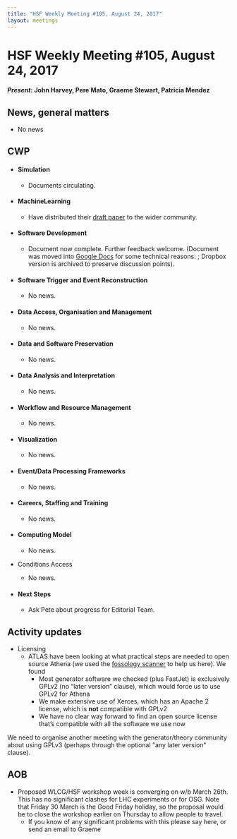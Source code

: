 ```yaml
---
title: "HSF Weekly Meeting #105, August 24, 2017"
layout: meetings
---
```


# HSF Weekly Meeting #105, August 24, 2017

#### _Present_: John Harvey, Pere Mato, Graeme Stewart, Patricia Mendez

## News, general matters

- No news

## CWP

- #### Simulation

  - Documents circulating.

- #### MachineLearning

  - Have distributed their
    [draft paper](https://hypothes.is/groups/j9RW8j3i/hep-software-foundation)
    to the wider community.

- #### Software Development

  - Document now complete. Further feedback welcome. (Document was moved into
    [Google Docs](https://docs.google.com/document/d/1EtvAda2bZw5AHjhcqK-2T7bDlvznypZIWL-Bw3X6BWQ/edit?usp=sharing)
    for some technical reasons: ; Dropbox version is archived to preserve
    discussion points).

- #### Software Trigger and Event Reconstruction

  - No news.

- #### Data Access, Organisation and Management

  - No news.

- #### Data and Software Preservation

  - No news.

- #### Data Analysis and Interpretation

  - No news.

- #### Workflow and Resource Management

  - No news.

- #### Visualization

  - No news.

- #### Event/Data Processing Frameworks

  - No news.

- #### Careers, Staffing and Training

  - No news.

- #### Computing Model

  - No news.

- Conditions Access

  - No news.

- #### Next Steps

  - Ask Pete about progress for Editorial Team.

## Activity updates

- Licensing
  - ATLAS have been looking at what practical steps are needed to open source
    Athena (we used the [fossology scanner](https://www.fossology.org/) to help
    us here). We found
    - Most generator software we checked (plus FastJet) is exclusively GPLv2 (no
      “later version” clause), which would force us to use GPLv2 for Athena
    - We make extensive use of Xerces, which has an Apache 2 license, which is
      **not** compatible with GPLv2
    - We have no clear way forward to find an open source license that’s
      compatible with all the software we use now

We need to organise another meeting with the generator/theory community about
using GPLv3 (perhaps through the optional "any later version" clause).

## AOB

- Proposed WLCG/HSF workshop week is converging on w/b March 26th. This has no
  significant clashes for LHC experiments or for OSG. Note that Friday 30 March
  is the Good Friday holiday, so the proposal would be to close the workshop
  earlier on Thursday to allow people to travel.
  - If you know of any significant problems with this please say here, or send
    an email to Graeme
